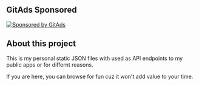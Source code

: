 ## GitAds Sponsored
[![Sponsored by GitAds](https://gitads.dev/v1/ad-serve?source=hotheadhacker/json-data@github)](https://gitads.dev/v1/ad-track?source=hotheadhacker/json-data@github)


<!-- GitAds-Verify: P9ANXMGBLF9BL2B29UN4EUVL9I6BX9M7 -->
## About this project
This is my personal static JSON files with used as API endpoints to my public apps or for differnt reasons.

If you are here, you can browse for fun cuz it won't add value to your time.
